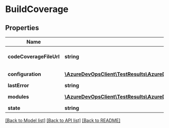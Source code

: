 # BuildCoverage

## Properties
Name | Type | Description | Notes
------------ | ------------- | ------------- | -------------
**codeCoverageFileUrl** | **string** | Code Coverage File Url | [optional] 
**configuration** | [**\AzureDevOpsClient\TestResults\AzureDevOpsClient\TestResults\Model\BuildConfiguration**](BuildConfiguration.md) | Build Configuration | [optional] 
**lastError** | **string** | Last Error | [optional] 
**modules** | [**\AzureDevOpsClient\TestResults\AzureDevOpsClient\TestResults\Model\ModuleCoverage[]**](ModuleCoverage.md) | List of Modules | [optional] 
**state** | **string** | State | [optional] 

[[Back to Model list]](../README.md#documentation-for-models) [[Back to API list]](../README.md#documentation-for-api-endpoints) [[Back to README]](../README.md)


